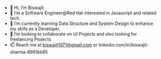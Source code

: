 - 👋 Hi, I’m Biswajit
- 👀 I’m a Software Engineer@Red Hat interested in Javascript and related tech.
- 🌱 I’m currently learning Data Structure and System Design to enhance my skills as a Developer.
- 💞️ I’m looking to collaborate on UI Projects and also looking for freelancing Projects
- 📫 Reach me at biswajit1071@gmail.com or linkedin.com/in/biswajit-sharma-8991bb95

<!---
BiswajitSharma-1071/BiswajitSharma-1071 is a ✨ special ✨ repository because its `README.md` (this file) appears on your GitHub profile.
You can click the Preview link to take a look at your changes.
--->
